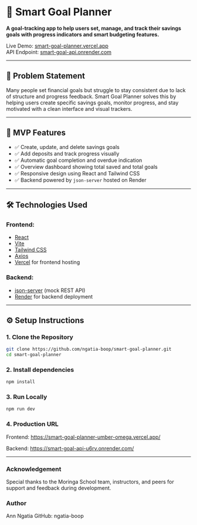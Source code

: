 # 🎯 Smart Goal Planner

**A goal-tracking app to help users set, manage, and track their savings goals with progress indicators and smart budgeting features.**

Live Demo: [smart-goal-planner.vercel.app](https://smart-goal-planner-umber-omega.vercel.app/)  
API Endpoint: [smart-goal-api.onrender.com](https://smart-goal-api-u6rv.onrender.com/)

---

## 🧠 Problem Statement

Many people set financial goals but struggle to stay consistent due to lack of structure and progress feedback. Smart Goal Planner solves this by helping users create specific savings goals, monitor progress, and stay motivated with a clean interface and visual trackers.

---

## 🚀 MVP Features

- ✅ Create, update, and delete savings goals
- ✅ Add deposits and track progress visually
- ✅ Automatic goal completion and overdue indication
- ✅ Overview dashboard showing total saved and total goals
- ✅ Responsive design using React and Tailwind CSS
- ✅ Backend powered by `json-server` hosted on Render

---

## 🛠️ Technologies Used

### Frontend:
- [React](https://reactjs.org/)
- [Vite](https://vitejs.dev/)
- [Tailwind CSS](https://tailwindcss.com/)
- [Axios](https://axios-http.com/)
- [Vercel](https://vercel.com/) for frontend hosting

### Backend:
- [json-server](https://github.com/typicode/json-server) (mock REST API)
- [Render](https://render.com/) for backend deployment

---

## ⚙️ Setup Instructions

### 1. Clone the Repository
```bash
git clone https://github.com/ngatia-boop/smart-goal-planner.git
cd smart-goal-planner
```
### 2. Install dependencies
```bash
npm install
```
### 3. Run Locally
```bash
npm run dev
```
### 4. Production URL
Frontend: https://smart-goal-planner-umber-omega.vercel.app/

Backend: https://smart-goal-api-u6rv.onrender.com/

---

### Acknowledgement
Special thanks to the Moringa School team, instructors, and peers for support and feedback during development.

### Author
Ann Ngatia
GitHub: ngatia-boop





